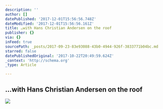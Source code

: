 ```yaml
---
description: ''
author: []
datePublished: '2017-12-01T15:56:56.748Z'
dateModified: '2017-12-01T15:56:56.161Z'
title: …with Hans Christian Andersen on the roof
publisher: {}
via: {}
inFeed: true
sourcePath: _posts/2017-09-23-83e93088-43b0-4944-926f-3833771b04bc.md
starred: false
datePublishedOriginal: '2017-10-22T20:49:59.624Z'
_context: 'http://schema.org'
_type: Article

---
```

## ...with Hans Christian Andersen on the roof
![](https://the-grid-user-content.s3-us-west-2.amazonaws.com/a82acaf2-b658-48c6-88a6-f3d82c010014.jpg)